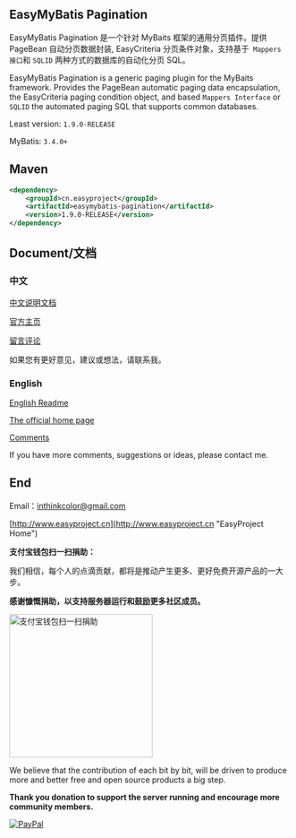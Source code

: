 ## EasyMyBatis Pagination

EasyMyBatis Pagination 是一个针对 MyBaits 框架的通用分页插件。提供 PageBean 自动分页数据封装, EasyCriteria 分页条件对象，支持基于` Mappers 接口`和 `SQLID` 两种方式的数据库的自动化分页 SQL。

EasyMyBatis Pagination is a generic paging plugin for the MyBaits framework. Provides the PageBean automatic paging data encapsulation, the EasyCriteria paging condition object, and based `Mappers Interface` or `SQLID` the automated paging SQL that supports common databases.

Least version: `1.9.0-RELEASE`

MyBatis: `3.4.0+`


## Maven

```XML
<dependency>
	<groupId>cn.easyproject</groupId>
	<artifactId>easymybatis-pagination</artifactId>
	<version>1.9.0-RELEASE</version>
</dependency>
```

## Document/文档

### 中文

[中文说明文档](doc/readme-zh-CN.md)

[官方主页](http://www.easyproject.cn/easymybatispagination/zh-cn/index.jsp '官方主页')

[留言评论](http://www.easyproject.cn/easymybatispagination/zh-cn/index.jsp#donation '留言评论')

如果您有更好意见，建议或想法，请联系我。

### English

[English Readme](doc/readme-en.md)

[The official home page](http://www.easyproject.cn/easymybatispagination/en/index.jsp 'The official home page')

[Comments](http://www.easyproject.cn/easymybatispagination/en/index.jsp#donation 'Comments')

If you have more comments, suggestions or ideas, please contact me.

## End

Email：<inthinkcolor@gmail.com>

[http://www.easyproject.cn](http://www.easyproject.cn "EasyProject Home")


**支付宝钱包扫一扫捐助：**

我们相信，每个人的点滴贡献，都将是推动产生更多、更好免费开源产品的一大步。

**感谢慷慨捐助，以支持服务器运行和鼓励更多社区成员。**

<img alt="支付宝钱包扫一扫捐助" src="http://www.easyproject.cn/images/s.png"  title="支付宝钱包扫一扫捐助"  height="256" width="256"></img>



We believe that the contribution of each bit by bit, will be driven to produce more and better free and open source products a big step.

**Thank you donation to support the server running and encourage more community members.**

[![PayPal](http://www.easyproject.cn/images/paypaldonation5.jpg)](https://www.paypal.me/easyproject/10 "Make payments with PayPal - it's fast, free and secure!")

